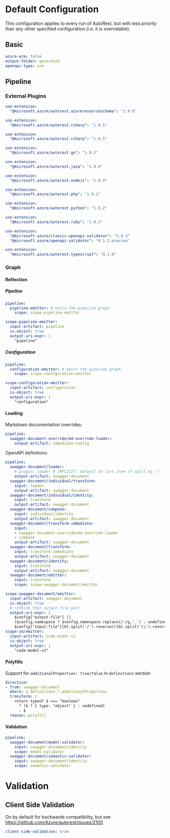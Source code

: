 # Default Configuration

This configuration applies to every run of AutoRest, but with less priority than any other specified configuration (i.e. it is overridable).

## Basic

``` yaml
azure-arm: false
output-folder: generated
openapi-type: arm
```

## Pipeline

### External Plugins

``` yaml $(azureresourceschema)
use-extension:
  "@microsoft.azure/autorest.azureresourceschema": "1.9.6"
```

``` yaml $(csharp)
use-extension:
  "@microsoft.azure/autorest.csharp": "1.9.5"
```

``` yaml $(jsonrpcclient)
use-extension:
  "@microsoft.azure/autorest.csharp": "1.9.5"
```

``` yaml $(go)
use-extension:
  "@microsoft.azure/autorest.go": "1.9.2"
```

``` yaml $(java)
use-extension:
  "@microsoft.azure/autorest.java": "1.9.4"
```

``` yaml $(nodejs)
use-extension:
  "@microsoft.azure/autorest.nodejs": "1.9.4"
```

``` yaml $(php)
use-extension:
  "@microsoft.azure/autorest.php": "1.9.2"
```

``` yaml $(python)
use-extension:
  "@microsoft.azure/autorest.python": "1.9.2"
```

``` yaml $(ruby)
use-extension:
  "@microsoft.azure/autorest.ruby": "1.9.3"
```

``` yaml $(azure-validator)
use-extension:
  "@microsoft.azure/classic-openapi-validator": "1.0.3"
  "@microsoft.azure/openapi-validator": "0.1.2-preview"
```

``` yaml $(typescript)
use-extension:
  "@microsoft.azure/autorest.typescript": "0.1.0"
```

### Graph

#### Reflection

##### Pipeline

``` yaml
pipeline:
  pipeline-emitter: # emits the pipeline graph
    scope: scope-pipeline-emitter

scope-pipeline-emitter:
  input-artifact: pipeline
  is-object: true
  output-uri-expr: |
    "pipeline"
```

##### Configuration

``` yaml
pipeline:
  configuration-emitter: # emits the pipeline graph
    scope: scope-configuration-emitter

scope-configuration-emitter:
  input-artifact: configuration
  is-object: true
  output-uri-expr: |
    "configuration"
```

#### Loading

Markdown documentation overrides:

``` yaml
pipeline:
  swagger-document-override/md-override-loader:
    output-artifact: immediate-config
```

OpenAPI definitions:

``` yaml
pipeline:
  swagger-document/loader:
    # plugin: loader # IMPLICIT: default to last item if split by '/'
    output-artifact: swagger-document
  swagger-document/individual/transform:
    input: loader
    output-artifact: swagger-document
  swagger-document/individual/identity:
    input: transform
    output-artifact: swagger-document
  swagger-document/compose:
    input: individual/identity
    output-artifact: swagger-document
  swagger-document/transform-immediate:
    input:
    - swagger-document-override/md-override-loader
    - compose
    output-artifact: swagger-document
  swagger-document/transform:
    input: transform-immediate
    output-artifact: swagger-document
  swagger-document/identity:
    input: transform
    output-artifact: swagger-document
  swagger-document/emitter:
    input: transform
    scope: scope-swagger-document/emitter

scope-swagger-document/emitter:
  input-artifact: swagger-document
  is-object: true
  # rethink that output-file part
  output-uri-expr: |
    $config["output-file"] || 
    ($config.namespace ? $config.namespace.replace(/:/g,'_') : undefined) || 
    $config["input-file"][0].split('/').reverse()[0].split('\\').reverse()[0].replace(/\.json$/, "")
scope-cm/emitter:
  input-artifact: code-model-v1
  is-object: true
  output-uri-expr: |
    "code-model-v1"
```

#### Polyfills

Support for `additionalProperties: true/false` in `definitions` section

``` yaml
directive:
- from: swagger-document
  where: $.definitions.*.additionalProperties
  transform: |
    return typeof $ === "boolean"
      ? ($ ? { type: "object" } : undefined)
      : $
  reason: polyfill
```

#### Validation

``` yaml
pipeline:
  swagger-document/model-validator:
    input: swagger-document/identity
    scope: model-validator
  swagger-document/semantic-validator:
    input: swagger-document/identity
    scope: semantic-validator
```

# Validation

## Client Side Validation

On by default for backwards compatibility, but see https://github.com/Azure/autorest/issues/2100

``` yaml
client-side-validation: true
```
